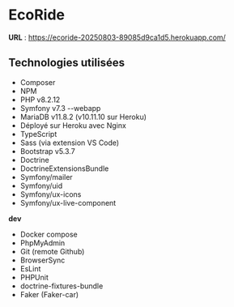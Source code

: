 # EcoRide

**URL** : https://ecoride-20250803-89085d9ca1d5.herokuapp.com/

## Technologies utilisées
- Composer
- NPM
- PHP v8.2.12
- Symfony v7.3 --webapp
- MariaDB v11.8.2 (v10.11.10 sur Heroku)
- Déployé sur Heroku avec Nginx
- TypeScript
- Sass (via extension VS Code)
- Bootstrap v5.3.7
- Doctrine
- DoctrineExtensionsBundle
- Symfony/mailer
- Symfony/uid
- Symfony/ux-icons
- Symfony/ux-live-component

**dev**
- Docker compose
- PhpMyAdmin
- Git (remote Github)
- BrowserSync
- EsLint
- PHPUnit
- doctrine-fixtures-bundle
- Faker (Faker-car)

